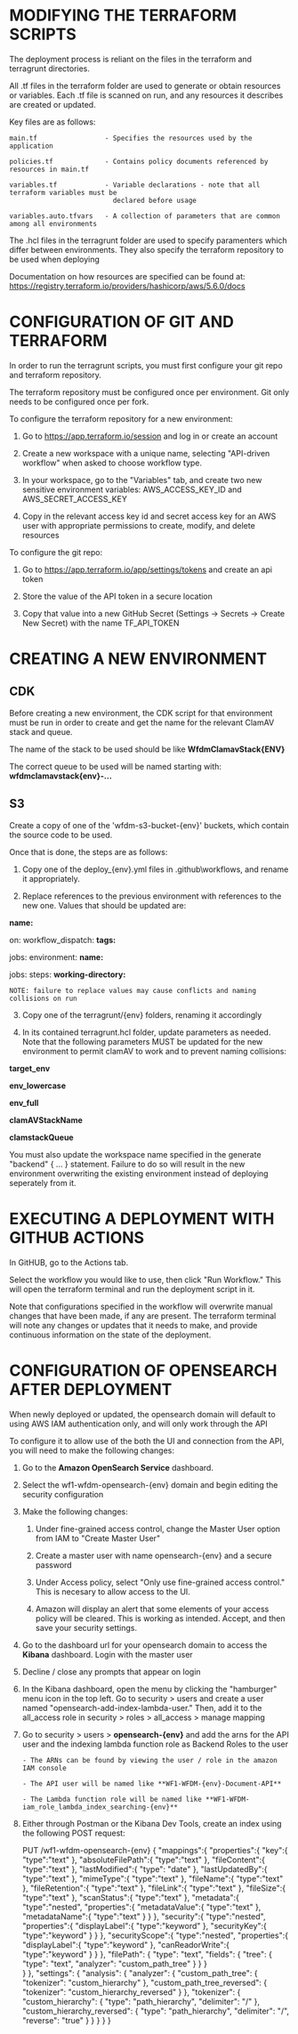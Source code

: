 
MODIFYING THE TERRAFORM SCRIPTS			
============================================

The deployment process is reliant on the files in the terraform and terragrunt
directories.

All .tf files in the terraform folder are used to generate or obtain resources or variables.
Each .tf file is scanned on run, and any resources it describes are created or updated.

Key files are as follows:

	main.tf					- Specifies the resources used by the application

	policies.tf				- Contains policy documents referenced by resources in main.tf

	variables.tf			- Variable declarations - note that all terraform variables must be 
							  declared before usage

	variables.auto.tfvars	- A collection of parameters that are common among all environments
	
The .hcl files in the terragrunt folder are used to specify paramenters which differ between
environments. They also specify the terraform repository to be used when deploying

Documentation on how resources are specified can be found at: 
	https://registry.terraform.io/providers/hashicorp/aws/5.6.0/docs




CONFIGURATION OF GIT AND TERRAFORM
============================================

In order to run the terragrunt scripts, you must first configure your git repo and 
terraform repository.

The terraform repository must be configured once per environment. Git only needs to be
configured once per fork.

To configure the terraform repository for a new environment:

1. Go to https://app.terraform.io/session and log in or create an account

2. Create a new workspace with a unique name, selecting "API-driven workflow" when 
	   asked to choose workflow type.

3. In your workspace, go to the "Variables" tab, and create two new sensitive 
	   environment variables: AWS_ACCESS_KEY_ID and AWS_SECRET_ACCESS_KEY

4. Copy in the relevant access key id and secret access key for an AWS user
	   with appropriate permissions to create, modify, and delete resources

To configure the git repo:

1. Go to https://app.terraform.io/app/settings/tokens and create an api token

2. Store the value of the API token in a secure location

3. Copy that value into a new GitHub Secret (Settings -> Secrets -> Create New Secret)
	   with the name TF_API_TOKEN




CREATING A NEW ENVIRONMENT
============================================

CDK
------------------------------
Before creating a new environment, the CDK script for that environment must be run in
order to create and get the name for the relevant ClamAV stack and queue.

The name of the stack to be used should be like **WfdmClamavStack{ENV}**

The correct queue to be used will be named starting with: **wfdmclamavstack{env}-...**


S3
-------------------------------
Create a copy of one of the 'wfdm-s3-bucket-{env}' buckets, which contain the source code to be used.



Once that is done, the steps are as follows:

1. Copy one of the deploy_{env}.yml files in .github\workflows, and rename it appropriately.
	
2. Replace references to the previous environment with references to the new one. Values that
should be updated are:

**name:**

on: workflow_dispatch: **tags:**

jobs: environment: **name:**

jobs: steps: **working-directory:**
		   
	NOTE: failure to replace values may cause conflicts and naming collisions on run
		
3. Copy one of the terragrunt/{env} folders, renaming it accordingly
	
4. In its contained terragrunt.hcl folder, update parameters as needed. Note that the
following parameters MUST be updated for the new environment to permit clamAV to work
and to prevent naming collisions:

**target_env**

**env_lowercase**

**env_full**

**clamAVStackName**

**clamstackQueue**

You must also update the workspace name specified in the 	generate "backend" { ... }
statement. Failure to do so will result in the new environment overwriting the existing 
environment instead of deploying seperately from it.




EXECUTING A DEPLOYMENT WITH GITHUB ACTIONS
================================================================

In GitHUB, go to the Actions tab.

Select the workflow you would like to use, then click "Run Workflow." This will
open the terraform terminal and run the deployment script in it.

Note that configurations specified in the workflow will overwrite manual changes 
that have been made, if any are present. The terraform terminal will note any
changes or updates that it needs to make, and provide continuous information on the
state of the deployment.




CONFIGURATION OF OPENSEARCH AFTER DEPLOYMENT
============================================


When newly deployed or updated, the opensearch domain will default to using AWS IAM
authentication only, and will only work through the API

To configure it to allow use of the both the UI and connection from the API, you will need to
make the following changes:

1. Go to the **Amazon OpenSearch Service** dashboard.
	
2. Select the wf1-wfdm-opensearch-{env} domain and begin editing the security configuration
	
3. Make the following changes:

	1)  Under fine-grained access control, change the Master User option from IAM to "Create Master User"
				
	2)	Create a master user with name opensearch-{env} and a secure password
			
	3)	Under Access policy, select "Only use fine-grained access control." This is
		necesary to allow access to the UI.

	4)	Amazon will display an alert that some elements of your access policy will be cleared. This is
		working as intended. Accept, and then save your security settings.
			
4. Go to the dashboard url for your opensearch domain to access the **Kibana** dashboard. Login with the master user

5. Decline / close any prompts that appear on login
	
5. In the Kibana dashboard, open the menu by clicking the "hamburger" menu icon in the top left. Go to security > users and create a user named "opensearch-add-index-lambda-user." Then, add it to the all_access role in security > roles > all_access > manage mapping

6.	Go to security > users > **opensearch-{env}** and add the arns for the API user 
and the indexing lambda function role as Backend Roles to the user

		- The ARNs can be found by viewing the user / role in the amazon IAM console

		- The API user will be named like **WF1-WFDM-{env}-Document-API**

		- The Lambda function role will be named like **WF1-WFDM-iam_role_lambda_index_searching-{env}**

7. Either through Postman or the Kibana Dev Tools, create an index using the following POST request:

	PUT /wf1-wfdm-opensearch-{env} {
		"mappings":{
			"properties":{
				"key":{
					"type":"text"
				},
				"absoluteFilePath":{
					"type":"text"
				},
				"fileContent":{
					"type":"text"
				},
				"lastModified":{
					"type": "date"
				},
				"lastUpdatedBy":{
					"type":"text"
				},
				"mimeType":{
					"type":"text"
				},
				"fileName":{
					"type":"text"
				},
				"fileRetention":{
					"type":"text"
				},
				"fileLink":{
					"type":"text"
				},
				"fileSize":{
					"type":"text"
				},
				"scanStatus":{
					"type":"text"
				},
				"metadata":{
					"type":"nested",
					"properties":{
						"metadataValue":{
							"type":"text"
						},
						"metadataName":{
							"type":"text"
						}
					}
				},
				"security":{
					"type":"nested",
					"properties":{
						"displayLabel":{
							"type":"keyword"
						},
						"securityKey":{
							"type":"keyword"
						}
					}
				},
				"securityScope":{
					"type":"nested",
					"properties":{
						"displayLabel":{
							"type":"keyword"
						},
						"canReadorWrite":{
							"type":"keyword"
						}
					}
				},
				"filePath": {
					"type": "text",
					"fields": {
						"tree": {
						"type": "text",
						"analyzer": "custom_path_tree"
						}
					}
				}		
			}
		},
		"settings": {
			"analysis": {
				"analyzer": {
					"custom_path_tree": {
						"tokenizer": "custom_hierarchy"
					},
					"custom_path_tree_reversed": {
						"tokenizer": "custom_hierarchy_reversed"
					}
				},
				"tokenizer": {
					"custom_hierarchy": {
						"type": "path_hierarchy",
						"delimiter": "/"
					},
					"custom_hierarchy_reversed": {
						"type": "path_hierarchy",
						"delimiter": "/",
						"reverse": "true"
					}
				}
			}
		}
	} 